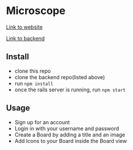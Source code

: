 # Microscope
[Link to website](https://microscope-11374.web.app/)

[Link to backend](https://github.com/agandaur-ii/microscope-api)

## Install
* clone this repo
* clone the backend repo(listed above)
* run ```npm install```
* once the rails server is running, run ```npm start```

## Usage
* Sign up for an account
* Login in with your username and password
* Create a Board by adding a title and an image
* Add Icons to your Board inside the Board view






